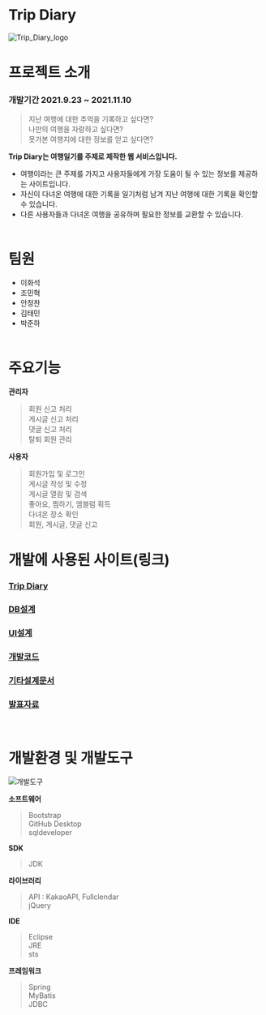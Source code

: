 # Trip Diary

![Trip_Diary_logo](https://user-images.githubusercontent.com/88276563/147346116-c4fe43ca-2b06-4770-b6a4-f7417e98a39b.png)

# 프로젝트 소개
### 개발기간 2021.9.23 ~ 2021.11.10 

> 지난 여행에 대한 추억을 기록하고 싶다면?<br>
> 나만의 여행을 자랑하고 싶다면?<br>
> 못가본 여행지에 대한 정보를 얻고 싶다면?

 **Trip Diary는 여행일기를 주제로 제작한 웹 서비스입니다.**
 * 여행이라는 큰 주제를 가지고 사용자들에게 가장 도움이 될 수 있는 정보를 제공하는 사이트입니다.
 * 자신이 다녀온 여행에 대한 기록을 일기처럼 남겨 지난 여행에 대한 기록을 확인할 수 있습니다.
 * 다른 사용자들과 다녀온 여행을 공유하며 필요한 정보를 교환할 수 있습니다.
<br><br>

# 팀원
- 이화석
- 조민혁
- 안정찬
- 김태민
- 박준하
<br><br>

# 주요기능
**관리자**
> 회원 신고 처리<br>
> 게시글 신고 처리<br>
> 댓글 신고 처리<br>
> 탈퇴 회원 관리<br>

**사용자**
> 회원가입 및 로그인<br>
> 게시글 작성 및 수정<br>
> 게시글 열람 및 검색<br>
> 좋아요, 찜하기, 엠블럼 획득<br>
> 다녀온 장소 확인<br>
> 회원, 게시글, 댓글 신고<br>

# 개발에 사용된 사이트(링크)
### [Trip Diary](http://cmh93.synology.me:49158/main)
### [DB설계](https://www.erdcloud.com/d/fKvpacZ6HFLBX5C2S)
### [UI설계](https://ovenapp.io/view/HCQC9wnUpKLxnmZfDU1sIZyLpJroaMEH/)
### [개발코드](https://github.com/ghktjr960/TripDiaryTeam)
### [기타설계문서](https://github.com/ghktjr960/TripDiary)
### [발표자료](https://docs.google.com/presentation/d/1sP1d0vG8pp4Txwh2A_AsKIe3wMnhdOGct6V3qYySQYA/edit#slide=id.p1)
<br>

# 개발환경 및 개발도구
![개발도구](https://user-images.githubusercontent.com/88276563/147345653-e90e4b6c-bd66-46d6-a22e-babbc0858a6e.png)

**소프트웨어**
> Bootstrap<br>
> GitHub Desktop<br>
> sqldeveloper<br>

**SDK**
> JDK

**라이브러리**
> API : KakaoAPI, Fullclendar<br>
> jQuery


**IDE**
> Eclipse<br>
> JRE<br>
> sts

**프레임워크**
> Spring<br>
> MyBatis<br>
> JDBC